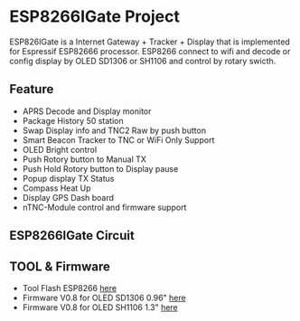 # ESP8266IGate Project
ESP826IGate is a Internet Gateway + Tracker + Display that is implemented for Espressif ESP82666 processor.
ESP8266 connect to wifi and decode or config display by OLED SD1306 or SH1106 and control by rotary swicth.

## Feature
- APRS Decode and Display monitor
- Package History 50 station
- Swap Display info and TNC2 Raw by push button
- Smart Beacon Tracker to TNC or WiFi Only Support
- OLED Bright control
- Push Rotory button to Manual TX
- Push Hold Rotory button to Display pause
- Popup display TX Status
- Compass Heat Up
- Display GPS Dash board
- nTNC-Module control and firmware support

## ESP8266IGate Circuit

## TOOL & Firmware

- Tool Flash ESP8266 [here](Firmware/ESP8266Flasher.rar)
- Firmware V0.8 for OLED SD1306 0.96" [here](Firmware/ESP_IGate_SD1306.bin)
- Firmware V0.8 for OLED SH1106 1.3" [here](Firmware/ESP_IGate_SH1106.bin)
